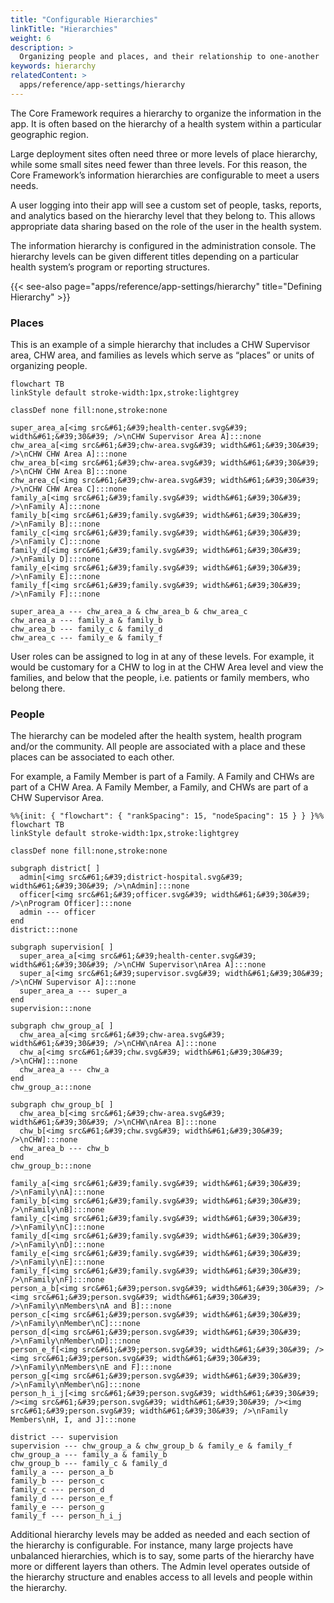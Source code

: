 ```yaml
---
title: "Configurable Hierarchies"
linkTitle: "Hierarchies"
weight: 6
description: >
  Organizing people and places, and their relationship to one-another
keywords: hierarchy
relatedContent: >
  apps/reference/app-settings/hierarchy
---
```


The Core Framework requires a hierarchy to organize the information in the app. It is often based on the hierarchy of a health system within a particular geographic region. 

Large deployment sites often need three or more levels of place hierarchy, while some small sites need fewer than three levels. For this reason, the Core Framework’s information hierarchies are configurable to meet a users needs.

A user logging into their app will see a custom set of people, tasks, reports, and analytics based on the hierarchy level that they belong to. This allows appropriate data sharing based on the role of the user in the health system. 

The information hierarchy is configured in the administration console. The hierarchy levels can be given different titles depending on a particular health system’s program or reporting structures. 

{{< see-also page="apps/reference/app-settings/hierarchy" title="Defining Hierarchy" >}}


### Places

This is an example of a simple hierarchy that includes a CHW Supervisor area, CHW area, and families as levels which serve as “places” or units of organizing people. 

```mermaid
flowchart TB
linkStyle default stroke-width:1px,stroke:lightgrey

classDef none fill:none,stroke:none

super_area_a[<img src&#61;&#39;health-center.svg&#39; width&#61;&#39;30&#39; />\nCHW Supervisor Area A]:::none
chw_area_a[<img src&#61;&#39;chw-area.svg&#39; width&#61;&#39;30&#39; />\nCHW CHW Area A]:::none
chw_area_b[<img src&#61;&#39;chw-area.svg&#39; width&#61;&#39;30&#39; />\nCHW CHW Area B]:::none
chw_area_c[<img src&#61;&#39;chw-area.svg&#39; width&#61;&#39;30&#39; />\nCHW CHW Area C]:::none
family_a[<img src&#61;&#39;family.svg&#39; width&#61;&#39;30&#39; />\nFamily A]:::none
family_b[<img src&#61;&#39;family.svg&#39; width&#61;&#39;30&#39; />\nFamily B]:::none
family_c[<img src&#61;&#39;family.svg&#39; width&#61;&#39;30&#39; />\nFamily C]:::none
family_d[<img src&#61;&#39;family.svg&#39; width&#61;&#39;30&#39; />\nFamily D]:::none
family_e[<img src&#61;&#39;family.svg&#39; width&#61;&#39;30&#39; />\nFamily E]:::none
family_f[<img src&#61;&#39;family.svg&#39; width&#61;&#39;30&#39; />\nFamily F]:::none

super_area_a --- chw_area_a & chw_area_b & chw_area_c
chw_area_a --- family_a & family_b
chw_area_b --- family_c & family_d
chw_area_c --- family_e & family_f
```

User roles can be assigned to log in at any of these levels. For example, it would be customary for a CHW to log in at the CHW Area level and view the families, and below that the people, i.e. patients or family members, who belong there.

### People

The hierarchy can be modeled after the health system, health program and/or the community.  All people are associated with a place and these places can be associated to each other. 

For example, a Family Member is part of a Family. A Family and CHWs are part of a CHW Area. A Family Member, a Family, and CHWs are part of a CHW Supervisor Area. 

```mermaid
%%{init: { "flowchart": { "rankSpacing": 15, "nodeSpacing": 15 } } }%%
flowchart TB
linkStyle default stroke-width:1px,stroke:lightgrey

classDef none fill:none,stroke:none

subgraph district[ ]
  admin[<img src&#61;&#39;district-hospital.svg&#39; width&#61;&#39;30&#39; />\nAdmin]:::none
  officer[<img src&#61;&#39;officer.svg&#39; width&#61;&#39;30&#39; />\nProgram Officer]:::none
  admin --- officer
end
district:::none

subgraph supervision[ ]
  super_area_a[<img src&#61;&#39;health-center.svg&#39; width&#61;&#39;30&#39; />\nCHW Supervisor\nArea A]:::none
  super_a[<img src&#61;&#39;supervisor.svg&#39; width&#61;&#39;30&#39; />\nCHW Supervisor A]:::none
  super_area_a --- super_a
end
supervision:::none

subgraph chw_group_a[ ]
  chw_area_a[<img src&#61;&#39;chw-area.svg&#39; width&#61;&#39;30&#39; />\nCHW\nArea A]:::none
  chw_a[<img src&#61;&#39;chw.svg&#39; width&#61;&#39;30&#39; />\nCHW]:::none
  chw_area_a --- chw_a
end
chw_group_a:::none

subgraph chw_group_b[ ]
  chw_area_b[<img src&#61;&#39;chw-area.svg&#39; width&#61;&#39;30&#39; />\nCHW\nArea B]:::none
  chw_b[<img src&#61;&#39;chw.svg&#39; width&#61;&#39;30&#39; />\nCHW]:::none
  chw_area_b --- chw_b
end
chw_group_b:::none

family_a[<img src&#61;&#39;family.svg&#39; width&#61;&#39;30&#39; />\nFamily\nA]:::none
family_b[<img src&#61;&#39;family.svg&#39; width&#61;&#39;30&#39; />\nFamily\nB]:::none
family_c[<img src&#61;&#39;family.svg&#39; width&#61;&#39;30&#39; />\nFamily\nC]:::none
family_d[<img src&#61;&#39;family.svg&#39; width&#61;&#39;30&#39; />\nFamily\nD]:::none
family_e[<img src&#61;&#39;family.svg&#39; width&#61;&#39;30&#39; />\nFamily\nE]:::none
family_f[<img src&#61;&#39;family.svg&#39; width&#61;&#39;30&#39; />\nFamily\nF]:::none
person_a_b[<img src&#61;&#39;person.svg&#39; width&#61;&#39;30&#39; /><img src&#61;&#39;person.svg&#39; width&#61;&#39;30&#39; />\nFamily\nMembers\nA and B]:::none
person_c[<img src&#61;&#39;person.svg&#39; width&#61;&#39;30&#39; />\nFamily\nMember\nC]:::none
person_d[<img src&#61;&#39;person.svg&#39; width&#61;&#39;30&#39; />\nFamily\nMember\nD]:::none
person_e_f[<img src&#61;&#39;person.svg&#39; width&#61;&#39;30&#39; /><img src&#61;&#39;person.svg&#39; width&#61;&#39;30&#39; />\nFamily\nMembers\nE and F]:::none
person_g[<img src&#61;&#39;person.svg&#39; width&#61;&#39;30&#39; />\nFamily\nMember\nG]:::none
person_h_i_j[<img src&#61;&#39;person.svg&#39; width&#61;&#39;30&#39; /><img src&#61;&#39;person.svg&#39; width&#61;&#39;30&#39; /><img src&#61;&#39;person.svg&#39; width&#61;&#39;30&#39; />\nFamily Members\nH, I, and J]:::none

district --- supervision
supervision --- chw_group_a & chw_group_b & family_e & family_f
chw_group_a --- family_a & family_b
chw_group_b --- family_c & family_d
family_a --- person_a_b
family_b --- person_c
family_c --- person_d
family_d --- person_e_f
family_e --- person_g
family_f --- person_h_i_j
```

Additional hierarchy levels may be added as needed and each section of the hierarchy is configurable. For instance, many large projects have unbalanced hierarchies, which is to say, some parts of the hierarchy have more or different layers than others.
The Admin level operates outside of the hierarchy structure and enables access to all levels and people within the hierarchy.
